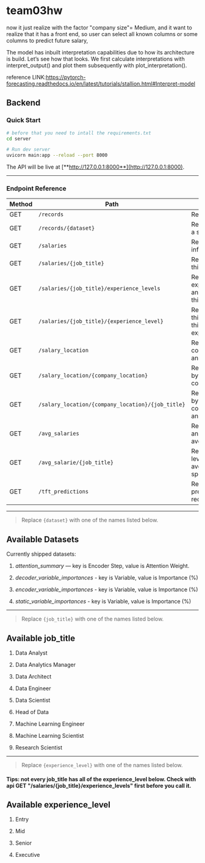 # team03hw

now it just realize with the factor "company size"= Medium, and it want to realize that it has  a front end, so user can select all known columns or some columns to predict future salary,



The model has inbuilt interpretation capabilities due to how its architecture is build. Let’s see how that looks. We first calculate interpretations with interpret_output() and plot them subsequently with plot_interpretation().


reference LINK:https://pytorch-forecasting.readthedocs.io/en/latest/tutorials/stallion.html#Interpret-model


## Backend
### Quick Start

```bash
# before that you need to intall the requirements.txt
cd server

# Run dev server
uvicorn main:app --reload --port 8000
```

The API will be live at [**http://127.0.0.1:8000**](http://127.0.0.1:8000).

---

### Endpoint Reference

| Method | Path                 | Description                            |
| ------ | -------------------- | -------------------------------------- |
| GET    | `/records`           | Return *all* records.                  |
| GET    | `/records/{dataset}` | Return records for a specific dataset. |
| GET    | `/salaries`           | Return *all* salaries information.    |
| GET    | `/salaries/{job_title}`| Return salaries for this job_title.    |
| GET    | `/salaries/{job_title}/experience_levels`| Return the type of experience_levels and its number for this job_title.    |
| GET    | `/salaries/{job_title}/{experience_level}`| Return salaries for this job_title and this experience_level.    |
| GET    | `/salary_location`           | Return the type of company_location and its number.   |
| GET    | `/salary_location/{company_location}`           | Return the salaries by company_location.   |
| GET    | `/salary_location/{company_location}/{job_title}`           | Return the salaries by company_location and job_title.   |
| GET    | `/avg_salaries`           | Return job_title and its avg_salaries    |
| GET    | `/avg_salarie/{job_title}`           | Return experience level and its avg_salaries for a specific job_title   |
| GET    | `/tft_predictions`           | Return *all* tft predictions records.                  |

---

> Replace `{dataset}` with one of the names listed below.

## Available Datasets

Currently shipped datasets:

1. *attention_summary* — key is Encoder Step, value is Attention Weight.

2. *decoder_variable_importances* - key is Variable, value is Importance (%)

3. *encoder_variable_importances* - key is Variable, value is Importance (%)

4. *static_variable_importances* - key is Variable, value is Importance (%)

---
> Replace `{job_title}` with one of the names listed below.

## Available job_title
1. Data Analyst

2. Data Analytics Manager

3. Data Architect

4. Data Engineer

5. Data Scientist

6. Head of Data

7. Machine Learning Engineer

8. Machine Learning Scientist

9. Research Scientist

---

> Replace `{experience_level}` with one of the names listed below.
#### Tips: not every job_title has all of the experience_level below. Check with api GET "/salaries/{job_title}/experience_levels" first before you call it.

## Available experience_level
1. Entry

2. Mid

3. Senior

4. Executive
